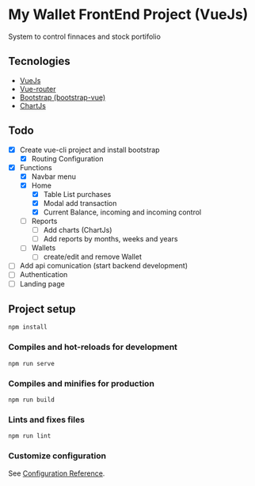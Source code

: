 # My Wallet FrontEnd Project (VueJs)

System to control finnaces and stock portifolio

## Tecnologies

- [VueJs](https://vuejs.org/)
- [Vue-router](https://router.vuejs.org/)
- [Bootstrap (bootstrap-vue)](https://bootstrap-vue.org/)
- [ChartJs](https://www.chartjs.org/)

## Todo

- [x] Create vue-cli project and install bootstrap
  - [x] Routing Configuration
- [x] Functions
  - [x] Navbar menu
  - [x] Home
    - [x] Table List purchases
    - [x] Modal add transaction
    - [x] Current Balance, incoming and incoming control
  - [ ] Reports
    - [ ] Add charts (ChartJs)
    - [ ] Add reports by months, weeks and years
  - [ ] Wallets
    - [ ] create/edit and remove Wallet
- [ ] Add api comunication (start backend development)
- [ ] Authentication
- [ ] Landing page

## Project setup
```
npm install
```

### Compiles and hot-reloads for development
```
npm run serve
```

### Compiles and minifies for production
```
npm run build
```

### Lints and fixes files
```
npm run lint
```

### Customize configuration
See [Configuration Reference](https://cli.vuejs.org/config/).



